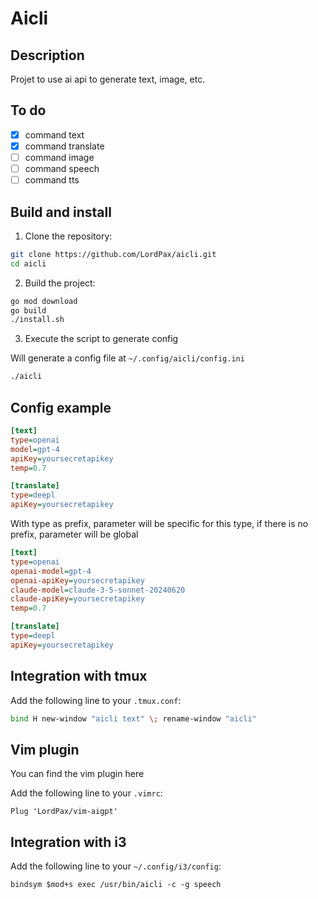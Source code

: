 # Aicli

## Description

Projet to use ai api to generate text, image, etc.

## To do

- [x] command text
- [x] command translate
- [ ] command image
- [ ] command speech
- [ ] command tts

## Build and install

1. Clone the repository:

```bash
git clone https://github.com/LordPax/aicli.git
cd aicli
```

2. Build the project:

```bash
go mod download
go build
./install.sh
```

3. Execute the script to generate config

Will generate a config file at `~/.config/aicli/config.ini`

```bash
./aicli
```

## Config example

```ini
[text]
type=openai
model=gpt-4
apiKey=yoursecretapikey
temp=0.7

[translate]
type=deepl
apiKey=yoursecretapikey
```

With type as prefix, parameter will be specific for this type, if there is no prefix, parameter will be global

```ini
[text]
type=openai
openai-model=gpt-4
openai-apiKey=yoursecretapikey
claude-model=claude-3-5-sonnet-20240620
claude-apiKey=yoursecretapikey
temp=0.7

[translate]
type=deepl
apiKey=yoursecretapikey
```

## Integration with tmux

Add the following line to your `.tmux.conf`:

```bash
bind H new-window "aicli text" \; rename-window "aicli"
```

## Vim plugin

You can find the vim plugin here

Add the following line to your `.vimrc`:

```vim
Plug 'LordPax/vim-aigpt'
```

## Integration with i3

Add the following line to your `~/.config/i3/config`:

```
bindsym $mod+s exec /usr/bin/aicli -c -g speech
```
